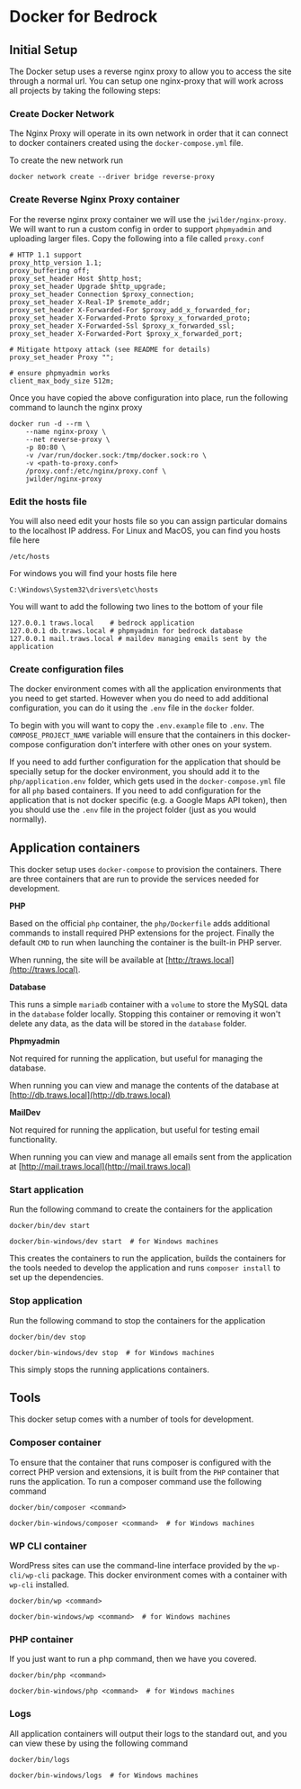 # Docker for Bedrock

## Initial Setup

The Docker setup uses a reverse nginx proxy to allow you to access the site through a normal url. 
You can setup one nginx-proxy that will work across all projects by taking the following steps:

### Create Docker Network

The Nginx Proxy will operate in its own network in order that it can connect to docker containers
created using the `docker-compose.yml` file.
 
To create the new network run

    docker network create --driver bridge reverse-proxy
    
### Create Reverse Nginx Proxy container

For the reverse nginx proxy container we will use the `jwilder/nginx-proxy`. We will want to run a 
custom config in order to support `phpmyadmin` and uploading larger files. Copy the following into 
a file called `proxy.conf`

    # HTTP 1.1 support
    proxy_http_version 1.1;
    proxy_buffering off;
    proxy_set_header Host $http_host;
    proxy_set_header Upgrade $http_upgrade;
    proxy_set_header Connection $proxy_connection;
    proxy_set_header X-Real-IP $remote_addr;
    proxy_set_header X-Forwarded-For $proxy_add_x_forwarded_for;
    proxy_set_header X-Forwarded-Proto $proxy_x_forwarded_proto;
    proxy_set_header X-Forwarded-Ssl $proxy_x_forwarded_ssl;
    proxy_set_header X-Forwarded-Port $proxy_x_forwarded_port;
    
    # Mitigate httpoxy attack (see README for details)
    proxy_set_header Proxy "";
    
    # ensure phpmyadmin works
    client_max_body_size 512m;

Once you have copied the above configuration into place, run the following command to launch the nginx 
proxy

    docker run -d --rm \
        --name nginx-proxy \ 
        --net reverse-proxy \
        -p 80:80 \
        -v /var/run/docker.sock:/tmp/docker.sock:ro \
        -v <path-to-proxy.conf>
        /proxy.conf:/etc/nginx/proxy.conf \
        jwilder/nginx-proxy
        
### Edit the hosts file

You will also need edit your hosts file so you can assign particular domains to the localhost IP address.
For Linux and MacOS, you can find you hosts file here

    /etc/hosts
    
For windows you will find your hosts file here

    C:\Windows\System32\drivers\etc\hosts

You will want to add the following two lines to the bottom of your file

    127.0.0.1 traws.local    # bedrock application
    127.0.0.1 db.traws.local # phpmyadmin for bedrock database
    127.0.0.1 mail.traws.local # maildev managing emails sent by the application
    
### Create configuration files

The docker environment comes with all the application environments that you need to get started. However
when you do need to add additional configuration, you can do it using the `.env` file in the `docker`
folder. 

To begin with you will want to copy the `.env.example` file to `.env`. The `COMPOSE_PROJECT_NAME` 
variable will ensure that the containers in this docker-compose configuration don't interfere with
other ones on your system. 

If you need to add further configuration for the application that should be specially setup for the
docker environment, you should add it to the `php/application.env` folder, which gets used in the 
`docker-compose.yml` file for all `php` based containers. If you need to add configuration for the
application that is not docker specific (e.g. a Google Maps API token), then you should use the 
`.env` file in the project folder (just as you would normally).

## Application containers
 
This docker setup uses `docker-compose` to provision the containers. There are three containers that are run
to provide the services needed for development. 

**PHP**

Based on the official `php` container, the `php/Dockerfile` adds additional commands to install required
PHP extensions for the project. Finally the default `CMD` to run when launching the container is the built-in
PHP server. 

When running, the site will be available at [http://traws.local](http://traws.local).

**Database**

This runs a simple `mariadb` container with a `volume` to store the MySQL data in the `database` folder locally.
Stopping this container or removing it won't delete any data, as the data will be stored in the `database` folder.

**Phpmyadmin**

Not required for running the application, but useful for managing the database. 

When running you can view and manage the contents of the database at 
[http://db.traws.local](http://db.traws.local)

**MailDev**

Not required for running the application, but useful for testing email functionality. 

When running you can view and manage all emails sent from the application at 
[http://mail.traws.local](http://mail.traws.local)

### Start application

Run the following command to create the containers for the application

    docker/bin/dev start
    
    docker/bin-windows/dev start  # for Windows machines
    
This creates the containers to run the application, builds the containers for the tools needed to develop
the application and runs `composer install` to set up the dependencies.

### Stop application

Run the following command to stop the containers for the application

    docker/bin/dev stop
    
    docker/bin-windows/dev stop  # for Windows machines
    
This simply stops the running applications containers.

## Tools

This docker setup comes with a number of tools for development.

### Composer container

To ensure that the container that runs composer is configured with the correct PHP version and extensions, 
it is built from the `PHP` container that runs the application. To run a composer command use the following
command

    docker/bin/composer <command>
    
    docker/bin-windows/composer <command>  # for Windows machines
    
### WP CLI container

WordPress sites can use the command-line interface provided by the `wp-cli/wp-cli` package. This
docker environment comes with a container with `wp-cli` installed.

    docker/bin/wp <command>
    
    docker/bin-windows/wp <command>  # for Windows machines
    
### PHP container

If you just want to run a php command, then we have you covered. 

    docker/bin/php <command>
    
    docker/bin-windows/php <command>  # for Windows machines
    
### Logs

All application containers will output their logs to the standard out, and you can view these by 
using the following command

    docker/bin/logs 
    
    docker/bin-windows/logs  # for Windows machines